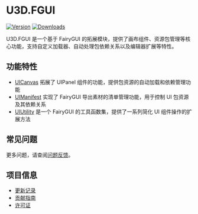 # U3D.FGUI

[![Version](https://img.shields.io/npm/v/org.eframework.u3d.fgui)](https://www.npmjs.com/package/org.eframework.u3d.fgui)
[![Downloads](https://img.shields.io/npm/dm/org.eframework.u3d.fgui)](https://www.npmjs.com/package/org.eframework.u3d.fgui)

U3D.FGUI 是一个基于 FairyGUI 的拓展模块，提供了画布组件、资源包管理等核心功能，支持自定义加载器、自动处理包依赖关系以及编辑器扩展等特性。

## 功能特性

- [UICanvas](Documentation~/UICanvas.md) 拓展了 UIPanel 组件的功能，提供包资源的自动加载和依赖管理功能
- [UIManifest](Documentation~/UIManifest.md) 实现了 FairyGUI 导出素材的清单管理功能，用于控制 UI 包资源及其依赖关系
- [UIUtility](Documentation~/UIUtility.md) 是一个 FairyGUI 的工具函数集，提供了一系列简化 UI 组件操作的扩展方法

## 常见问题

更多问题，请查阅[问题反馈](CONTRIBUTING.md#问题反馈)。

## 项目信息

- [更新记录](CHANGELOG.md)
- [贡献指南](CONTRIBUTING.md)
- [许可证](LICENSE.md) 